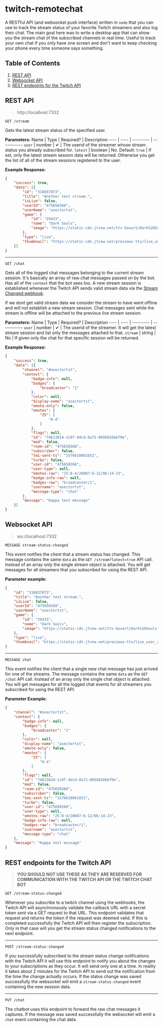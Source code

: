 # twitch-remotechat

A RESTful API (and websocket push interface) written in `node` that you can use to track the stream status of your favorite Twitch streamers and also log their chat. The main goal here was to write a desktop app that can show you the stream chat of the subscribed channels in real time. Useful to track your own chat if you only have one screen and don't want to keep checking your phone every time someone says something.

## Table of Contents
1. [REST API](#rest-api)
2. [Websocket API](#websocket-api)
3. [REST endpoints for the Twitch API](#rest-endpoints-for-the-twitch-api)


## REST API

> http://localhost:7332

```http
GET /stream
```
Gets the latest stream status of the specified user.

**Parameters:**
Name | Type | Required? | Description
---- | ---- | --------- | -----------
`user` | number | ✔ | The userid of the streamer whose stream status you already subscribed for.
`latest` | boolean | No. Default: `true` | If set, only the latest stream session data will be returned. Otherwise you get the list of all of the stream sessions registered to the user.

**Example Response:**
```json
{
    "success": true,
    "data": [{
        "id": "318837873",
        "title": "Another test stream.",
        "isLive": false,
        "userId": "475650268",
        "userName": "asectortst",
        "game": {
            "id": "29433",
            "name": "Dark Souls",
            "image": "https://static-cdn.jtvnw.net/ttv-boxart/Dark%20Souls-{width}x{height}.jpg"
        },
        "type": "live",
        "thumbnail": "https://static-cdn.jtvnw.net/previews-ttv/live_user_asectortst-{width}x{height}.jpg"
    }]
}
```
---
```http
GET /chat
```
Gets all of the logged chat messages belonging to the current stream session. It's basically an array of raw chat messages passed on by the bot. Has all of the `context` that the bot sees too. A new stream session is established whenever the Twitch API sends valid stream data via the [Stream Changed webhook](https://dev.twitch.tv/docs/api/webhooks-reference#topic-stream-changed).

If we dont get valid stream data we consider the stream to have went offline and will not establish a new stream session. Chat messages sent while the stream is offline will be attached to the previous live stream session.

**Parameters:**
Name | Type | Required? | Description
---- | ---- | --------- | -----------
`user` | number | ✔ | The userid of the streamer. It will get the latest stream session and list only the messages attached to that.
`stream` | string | No | If given only the chat for that specific session will be returned.

**Example Response:**
```json
{
    "success": true,
    "data": [{
		"channel": "#asectortst",
		"context": {
			"badge-info": null,
			"badges": {
				"broadcaster": "1"
			},
			"color": null,
			"display-name": "asectortst",
			"emote-only": false,
			"emotes": {
				"25": [
					"0-4"
				]
			},
			"flags": null,
			"id": "74613814-1c0f-4dcd-8a72-8656826bbf0e",
			"mod": false,
			"room-id": "475650268",
			"subscriber": false,
			"tmi-sent-ts": "1576610861651",
			"turbo": false,
			"user-id": "475650268",
			"user-type": null,
			"emotes-raw": "25:0-4/28087:6-12/86:14-23",
			"badge-info-raw": null,
			"badges-raw": "broadcaster/1",
			"username": "asectortst",
			"message-type": "chat"
		},
		"message": "Kappa test message"
	}]
}
```

## Websocket API
> ws://localhost:7332
```http
MESSAGE stream-status-changed
```
This event notifies the client that a stream status has changed. This message contains the same `data` as the `GET /stream?latest=true` API call. Instead of an array only the single stream object is attached. You will get messages for all streamers that you subscribed for using the REST API.

**Parameter example:**
```json
{
	"id": "318837873",
	"title": "Another test stream.",
	"isLive": false,
	"userId": "475650268",
	"userName": "asectortst",
	"game": {
		"id": "29433",
		"name": "Dark Souls",
		"image": "https://static-cdn.jtvnw.net/ttv-boxart/Dark%20Souls-{width}x{height}.jpg"
	},
	"type": "live",
	"thumbnail": "https://static-cdn.jtvnw.net/previews-ttv/live_user_asectortst-{width}x{height}.jpg"
}
```
---
```http
MESSAGE chat
```
This event notifies the client that a single new chat message has just arrived for one of the streams. The message contains the same `data` as the `GET /chat` API call. Instead of an array only the single chat object is attached. You will get messages for all the logged chat events for all streamers you subscribed for using the REST API.

**Parameter Example:**
```json
{
	"channel": "#asectortst",
	"context": {
		"badge-info": null,
		"badges": {
			"broadcaster": "1"
		},
		"color": null,
		"display-name": "asectortst",
		"emote-only": false,
		"emotes": {
			"25": [
				"0-4"
			]
		},
		"flags": null,
		"id": "74613814-1c0f-4dcd-8a72-8656826bbf0e",
		"mod": false,
		"room-id": "475650268",
		"subscriber": false,
		"tmi-sent-ts": "1576610861651",
		"turbo": false,
		"user-id": "475650268",
		"user-type": null,
		"emotes-raw": "25:0-4/28087:6-12/86:14-23",
		"badge-info-raw": null,
		"badges-raw": "broadcaster/1",
		"username": "asectortst",
		"message-type": "chat"
	},
	"message": "Kappa test message"
}
```

## REST endpoints for the Twitch API

> **YOU SHOULD NOT USE THESE AS THEY ARE RESERVED FOR COMMUNICATION WITH THE TWITCH API OR THE TWITCH CHAT BOT**

```http
GET /stream-status-changed
```
Whenever you subscribe to a twitch channel using the webhooks, the Twitch API will asynchronously validate the callback URL with a secret token sent via a GET request to that URL. This endpoint validates that request and returns the token if the request was deemed valid. If this is completed successfully the Twitch API will then register the subscription. Only in that case will you get the stream status changed notifications to the next endpoint.

---

```http
POST /stream-status-changed
```
If you successfully subscribed to the stream status change notifications with the Twitch API it will use this endpoint to notify you about the changes to your subscriptions as they occur. It will send only one at a time. In reality it takes about 2 minutes for the Twitch API to send out the notification from the time the change actually occurs. If the status change was saved successfully the websocket will emit a `stream-status-changed` event containing the new session data.

---

```http
PUT /chat
```
The chatbot uses this endpoint to forward the raw chat messages it captures. If the message was saved successfully the websocket will emit a `chat` event containing the chat data.